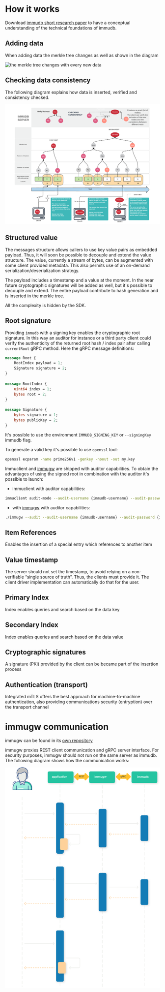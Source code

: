 # How it works

Download [immudb short research paper](https://codenotary.com/technologies/immudb/) to have a conceptual understanding of the technical foundations of immudb.

## Adding data

When adding data the merkle tree changes as well as shown in the diagram

![the merkle tree changes with every new data](https://github.com/codenotary/immudb/raw/master/img/immudb-adding-data-diagram.png)

## Checking data consistency

The following diagram explains how data is inserted, verified and consistency checked.

![How immudb data consistency works](https://github.com/codenotary/immudb/raw/master/img/immudb-consistency-diagram.png)


## Structured value

The messages structure allows callers to use key value pairs as embedded payload. Thus, it will soon be possible to decouple and extend
the value structure. The value, currently a stream of bytes, can be augmented with some client provided metadata.
This also permits use of an on-demand serialization/deserialization strategy.

The payload includes a timestamp and a value at the moment. In the near future cryptographic signatures will be added as well, but it's
possible to decouple and extend. The entire payload contribute to hash generation and is inserted in
the merkle tree.

All the complexity is hidden by the SDK.

## Root signature

Providing `immudb` with a signing key enables the cryptographic root signature.
In this way an auditor for instance or a third party client could verify the authenticity of the returned root hash / index pair after calling `currentRoot` gRPC method.
Here the gRPC message definitions:
```proto
message Root {
	RootIndex payload = 1;
	Signature signature = 2;
}

message RootIndex {
	uint64 index = 1;
	bytes root = 2;
}

message Signature {
	bytes signature = 1;
	bytes publicKey = 2;
}
```
It's possible to use the environment `IMMUDB_SIGNING_KEY` or `--signingKey` immudb flag.

To generate a valid key it's possible to use `openssl` tool:
```bash
openssl ecparam -name prime256v1 -genkey -noout -out my.key
```
Immuclient and [immugw](https://github.com/codenotary/immugw) are shipped with auditor capabilities.
To obtain the advantages of using the signed root in combination with the auditor it's possible to launch:
* immuclient with auditor capabilities:
```bash
immuclient audit-mode --audit-username {immudb-username} --audit-password {immudb-pw} --audit-signature validate
```
* with [immugw](https://github.com/codenotary/immugw) with auditor capabilities:
```bash
./immugw --audit --audit-username {immudb-username} --audit-password {immudb-pw} --audit-signature validate
```

## Item References

Enables the insertion of a special entry which references to another item

## Value timestamp

The server should not set the timestamp, to avoid relying on a non-verifiable “single source of truth”.
Thus, the clients must provide it. The client driver implementation can automatically do that for the user.

## Primary Index

Index enables queries and search based on the data key

## Secondary Index

Index enables queries and search based on the data value

## Cryptographic signatures

A signature (PKI) provided by the client can be became part of the insertion process

## Authentication (transport)

Integrated mTLS offers the best approach for machine-to-machine authentication, also providing communications security (entryption) over the transport channel

# immugw communication
immugw can be found in its [own repository](https://github.com/codenotary/immugw)

immugw proxies REST client communication and gRPC server interface. For security purposes, immugw should not run on the same server as immudb. The following diagram shows how the communication works:

![immugw communication explained](/diagram-immugw.svg)
